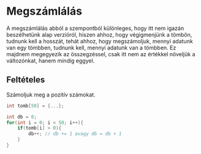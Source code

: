 # Megszámlálás

A megszámlálás abból a szempontból különleges, hogy itt nem igazán beszélhetünk alap verzióról, hiszen ahhoz, hogy végigmenjünk a tömbön, tudnunk kell a hosszát, tehát ahhoz, hogy megszámoljuk, mennyi adatunk van egy tömbben, tudnunk kell, mennyi adatunk van a tömbben. Ez majdnem megegyezik az összegzéssel, csak itt nem az értékkel növeljük a változónkat, hanem mindig eggyel.

## Feltételes

Számoljuk meg a pozitív számokat.
```cpp
int tomb[50] = {...};

int db = 0;
for(int i = 0; i < 50; i++){
    if(tomb[i] > 0){
        db++; // db += 1 avagy db = db + 1
    }
}
```